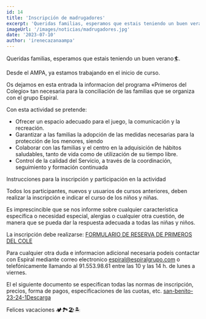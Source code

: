```yaml
---
id: 14
title: 'Inscripción de madrugadores'
excerpt: 'Queridas familias, esperamos que estais teniendo un buen verano🏄. Desde el AMPA, ya estamos trabajando en el inicio de curso.'
imageUrl: '/images/noticias/madrugadores.jpg'
date: '2023-07-10'
author: 'irenecazanaampa'
---
```


Queridas familias, esperamos que estais teniendo un buen verano🏄.

Desde el AMPA, ya estamos trabajando en el inicio de curso.

Os dejamos en esta entrada la informacion del programa «Primeros del Colegio» tan necesaria para la conciliación de las familias que se organiza con el grupo Espiral.

Con esta actividad se pretende:

- Ofrecer un espacio adecuado para el juego, la comunicación y la recreación.
- Garantizar a las familias la adopción de las medidas necesarias para la protección de los menores, siendo
- Colaborar con las familias y el centro en la adquisición de hábitos saludables, tanto de vida como de utilización de su tiempo libre.
- Control de la calidad del Servicio, a través de la coordinación, seguimiento y formación continuada

Instrucciones para la inscripción y participación en la actividad

Todos los participantes, nuevos y usuarios de cursos anteriores, deben realizar la inscripción e indicar el curso de los niños y niñas.

Es imprescincible que se nos informe sobre cualquier característica específica o necesidad especial, alergias o cualquier otra cuestión, de manera que se pueda dar la respuesta adecuada a todas las niñas y niños.

La inscripción debe realizarse:
[FORMULARIO DE RESERVA DE PRIMEROS DEL COLE](https://forms.gle/Y9W3Nh8RMsxj7mxH8)

Para cualquier otra duda e informacion adicional necesaria podeis contactar con Espiral mediante correo electronico espiral@espiralgrupo.com o telefónicamente llamando al 91.553.98.61 entre las 10 y las 14 h. de lunes a viernes.

El el siguiente documento se especifican todas las normas de inscripción, precios, forma de pagos, especificaciones de las cuotas, etc.
[san-benito-23-24-1Descarga](https://ampasanbenito.org/wp-content/uploads/2023/07/san-benito-23-24-1.pdf)

Felices vacaciones 🏕️🏞️🏖️🏝️